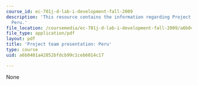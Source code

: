 ```yaml
---
course_id: ec-701j-d-lab-i-development-fall-2009
description: 'This resource contains the information regarding Project team presentation:
  Peru.'
file_location: /coursemedia/ec-701j-d-lab-i-development-fall-2009/a6b0401a42852bfdcb99c1ceb6014c17_MITEC_701JF09_proj_peru.pdf
file_type: application/pdf
layout: pdf
title: 'Project team presentation: Peru'
type: course
uid: a6b0401a42852bfdcb99c1ceb6014c17

---
```

None